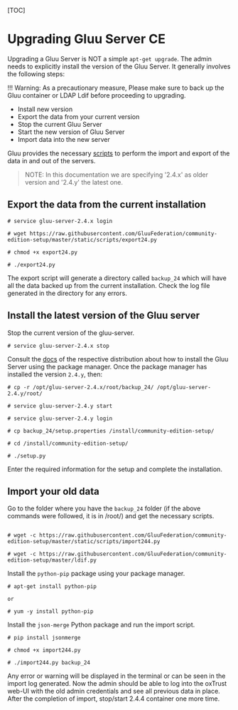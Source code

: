 [TOC]

# Upgrading Gluu Server CE

Upgrading a Gluu Server is NOT a simple `apt-get upgrade`. The admin needs to explicitly install the version of the Gluu Server. It generally involves the following steps:

!!! Warning: As a precautionary measure, Please make sure to back up the Gluu container or LDAP Ldif before proceeding to upgrading.

* Install new version
* Export the data from your current version
* Stop the current Gluu Server
* Start the new version of Gluu Server
* Import data into the new server

Gluu provides the necessary [scripts](https://github.com/GluuFederation/community-edition-setup/tree/master/static/scripts) to perform the import and export of the data in and out of the servers.

> NOTE: In this documentation we are specifying '2.4.x' as older version and '2.4.y' the latest one. 

## Export the data from the current installation

```
# service gluu-server-2.4.x login

# wget https://raw.githubusercontent.com/GluuFederation/community-edition-setup/master/static/scripts/export24.py

# chmod +x export24.py

# ./export24.py
```

The export script will generate a directory called `backup_24` which will have all the data backed up from the current installation.
Check the log file generated in the directory for any errors.

## Install the latest version of the Gluu server

Stop the current version of the gluu-server.

```
# service gluu-server-2.4.x stop
```

Consult the [docs](https://www.gluu.org/docs/deployment/) of the respective distribution about how to install the Gluu Server using the package manager.
Once the package manager has installed the version `2.4.y`, then:

```
# cp -r /opt/gluu-server-2.4.x/root/backup_24/ /opt/gluu-server-2.4.y/root/

# service gluu-server-2.4.y start

# service gluu-server-2.4.y login

# cp backup_24/setup.properties /install/community-edition-setup/

# cd /install/community-edition-setup/

# ./setup.py
```

Enter the required information for the setup and complete the installation.

## Import your old data

Go to the folder where you have the `backup_24` folder (if the above commands were followed, it is in /root/) and  get the necessary scripts.

```

# wget -c https://raw.githubusercontent.com/GluuFederation/community-edition-setup/master/static/scripts/import244.py

# wget -c https://raw.githubusercontent.com/GluuFederation/community-edition-setup/master/ldif.py
```

Install the `python-pip` package using your package manager.

```
# apt-get install python-pip

or

# yum -y install python-pip
```

Install the `json-merge` Python package and run the import script.

```
# pip install jsonmerge

# chmod +x import244.py

# ./import244.py backup_24
```

Any error or warning will be displayed in the terminal or can be seen in the import log generated. Now the admin should be able to log into the oxTrust web-UI with the old admin credentials and see all previous data in place. After the completion of import, stop/start 2.4.4 container one more time. 
